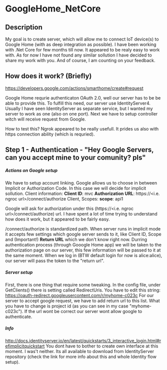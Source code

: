 # GoogleHome_NetCore

## Description

My goal is to create server, which will allow me to connect IoT device(s) to Google Home (with as deep integration as possible).
I have been working with .Net Core for few months till now. It appeared to be realy easy to work with. As for now I have not found 
any similar sollution I have decided to share my work with you. And of course, I am counting on your feedback.

## How does it work? (Briefly)

https://developers.google.com/actions/smarthome/create#request

Google Home requrie authenticaton OAuth 2.0, well our server has to be be able to provide this.
To fulfill this need, our server use IdentityServer4. Usually I have seen IdentityServer as separate service, 
but I wanted my server to work as one (also on one port).
Next we have to setup controller witch will receive request from Google.

How to test this? Ngrok appeared to be really usefull. It prides us also with https connection ability (which is requried). 

## Step 1 - Authentication - "Hey Google Servers, can you accept mine to your comunity? pls"

##### Actions on Google setup

We have to setup account linking. Google allows us to choose in between Implicit or Authorization Code. In this case we will 
decide for implicit sollution. 
Client information: 
**Client ID**: mvc
**Authorization URL**: https://<i.e. ngroc url>/connect/authorize
Client, Scopes:
**scope**: api1

Google will ask for authorization under this (https://<i.e. ngroc url>/connect/authorize) url. I have spent a lot of time trying to understand how does it work,
but it appeared to be fairly easy. 

/connect/authorize is standardized path. When server runs in implicit mode it accepts few settings which google server sends to it,
like Client ID, Scope and (Important!) **Return URL** which we don't know right now.
Durring authentication process (through Gooogle Home app) we will be taken to the authorization page on our server,
this few information will be passed to it at the same moment. When we log in (BTW default login for now is alice:alice), 
our server will pass the token to the "return url".

##### Server setup

First, there is one thing that require some tweaking. 
In the config file, under GetClients() there is setting called RedirectUris. 
You have to edit this string:
https://oauth-redirect.googleusercontent.com/r/myhome-c023c
For our server to accept google request, we have to add return url to this list. What you have to change is project id
(as you can see in my case "myhome-c023c"). If the url wont be correct our server wont allow google to authenticate.

##### Info

http://docs.identityserver.io/en/latest/quickstarts/3_interactive_login.html#refimplicitquickstart
You dont have to bother to create own interface at this moment. I was't neither. Its all available to download from
IdentityServer repository (check the link for more info about this and whole Identity flow setup).












